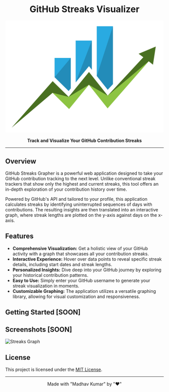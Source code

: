 <h1 align="center">GitHub Streaks Visualizer</h1>

<p align="center">
  <img src="imgs/banner.jpg" alt="GitHub Streaks Grapher Banner">
</p>

<p align="center">
  <strong>Track and Visualize Your GitHub Contribution Streaks</strong>
</p>

---

## Overview

GitHub Streaks Grapher is a powerful web application designed to take your GitHub contribution tracking to the next level. Unlike conventional streak trackers that show only the highest and current streaks, this tool offers an in-depth exploration of your contribution history over time.

Powered by GitHub's API and tailored to your profile, this application calculates streaks by identifying uninterrupted sequences of days with contributions. The resulting insights are then translated into an interactive graph, where streak lengths are plotted on the y-axis against days on the x-axis.

## Features

- **Comprehensive Visualization:** Get a holistic view of your GitHub activity with a graph that showcases all your contribution streaks.
- **Interactive Experience:** Hover over data points to reveal specific streak details, including start dates and streak lengths.
- **Personalized Insights:** Dive deep into your GitHub journey by exploring your historical contribution patterns.
- **Easy to Use:** Simply enter your GitHub username to generate your streak visualization in moments.
- **Customizable Graphing:** The application utilizes a versatile graphing library, allowing for visual customization and responsiveness.

## Getting Started [SOON]

## Screenshots [SOON]

![Streaks Graph](screenshots/streaks-graph.png)

## License

This project is licensed under the [MIT License](LICENSE).

---

<p align="center">
  Made with "Madhav Kumar" by "❤️" 
</p>
